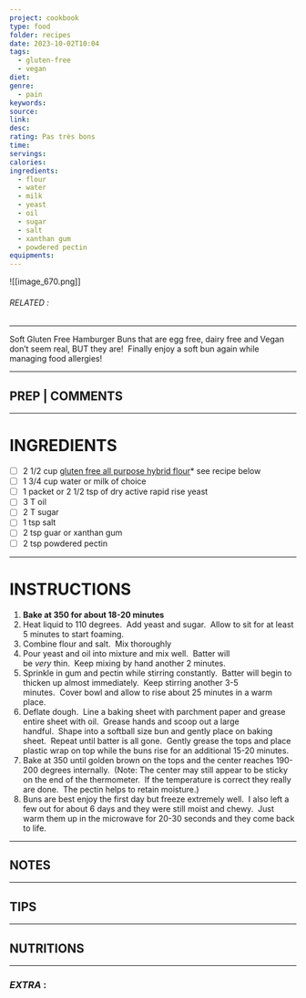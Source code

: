 ```yaml
---
project: cookbook
type: food
folder: recipes
date: 2023-10-02T10:04
tags:
  - gluten-free
  - vegan
diet: 
genre:
  - pain
keywords: 
source: 
link: 
desc: 
rating: Pas très bons
time: 
servings: 
calories: 
ingredients:
  - flour
  - water
  - milk
  - yeast
  - oil
  - sugar
  - salt
  - xanthan gum
  - powdered pectin
equipments:
---
```


![[image_670.png]]
###### *RELATED* : 
---
Soft Gluten Free Hamburger Buns that are egg free, dairy free and Vegan don’t seem real, BUT they are!  Finally enjoy a soft bun again while managing food allergies!

---
## PREP | COMMENTS



---
# INGREDIENTS

- [ ] 2 1/2 cup [gluten free all purpose hybrid flour](https://petiteallergytreats.com/2013/08/gluten-free-flour-mix.html)* see recipe below
- [ ] 1 3/4 cup water or milk of choice
- [ ] 1 packet or 2 1/2 tsp of dry active rapid rise yeast
- [ ] 3 T oil
- [ ] 2 T sugar
- [ ] 1 tsp salt
- [ ] 2 tsp guar or xanthan gum
- [ ] 2 tsp powdered pectin

---
# INSTRUCTIONS

1. **Bake at 350 for about 18-20 minutes**
2. Heat liquid to 110 degrees.  Add yeast and sugar.  Allow to sit for at least 5 minutes to start foaming.
3. Combine flour and salt.  Mix thoroughly
4. Pour yeast and oil into mixture and mix well.  Batter will be _very_ thin.  Keep mixing by hand another 2 minutes.
5. Sprinkle in gum and pectin while stirring constantly.  Batter will begin to thicken up almost immediately.  Keep stirring another 3-5 minutes.  Cover bowl and allow to rise about 25 minutes in a warm place.
6. Deflate dough.  Line a baking sheet with parchment paper and grease entire sheet with oil.  Grease hands and scoop out a large handful.  Shape into a softball size bun and gently place on baking sheet.  Repeat until batter is all gone.  Gently grease the tops and place plastic wrap on top while the buns rise for an additional 15-20 minutes.
7. Bake at 350 until golden brown on the tops and the center reaches 190-200 degrees internally.  (Note: The center may still appear to be sticky on the end of the thermometer.  If the temperature is correct they really are done.  The pectin helps to retain moisture.)
8. Buns are best enjoy the first day but freeze extremely well.  I also left a few out for about 6 days and they were still moist and chewy.  Just warm them up in the microwave for 20-30 seconds and they come back to life.

---
## NOTES



---
## TIPS



---
## NUTRITIONS



---
### *EXTRA* :



